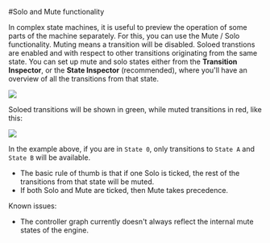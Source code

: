 #Solo and Mute functionality


In complex state machines, it is useful to preview the operation of some parts of the machine separately. For this, you can use the Mute / Solo functionality. Muting means a transition will be disabled. Soloed transtions are enabled and with respect to other transitions originating from the same state. You can set up mute and solo states either from the __Transition Inspector__, or the __State Inspector__ (recommended), where you'll have an overview of all the transitions from that state. 


![](../uploads/Main/MecanimSoloMuteInspector.png) 

Soloed transitions will be shown in green, while muted transitions in red, like this:


![](../uploads/Main/MecanimSoloMuteGraph.png) 

In the example above, if you are in `State 0`, only transitions to `State A` and `State B` will be available.


* The basic rule of thumb is that if one Solo is ticked, the rest of the transitions from that state will be muted.
* If both Solo and Mute are ticked, then Mute takes precedence.

Known issues:

* The controller graph currently doesn't always reflect the internal mute states of the engine.

